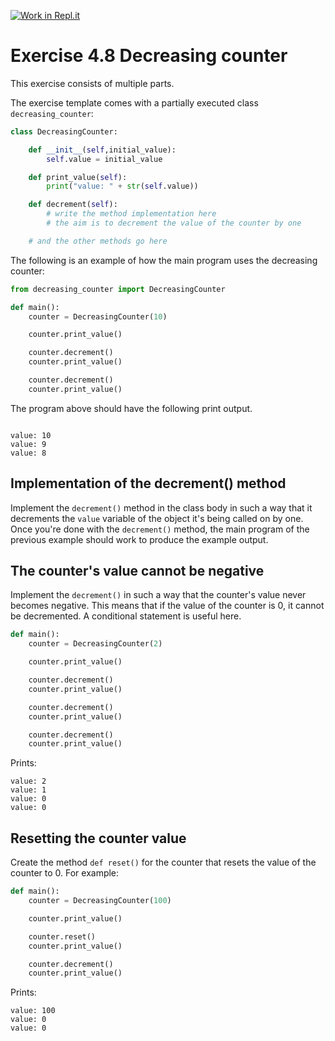 [![Work in Repl.it](https://classroom.github.com/assets/work-in-replit-14baed9a392b3a25080506f3b7b6d57f295ec2978f6f33ec97e36a161684cbe9.svg)](https://classroom.github.com/online_ide?assignment_repo_id=4833766&assignment_repo_type=AssignmentRepo)
# Exercise 4.8 Decreasing counter

This exercise consists of multiple parts.

The exercise template comes with a partially executed class `decreasing_counter`:

```python
class DecreasingCounter:

    def __init__(self,initial_value):
        self.value = initial_value

    def print_value(self):
        print("value: " + str(self.value))

    def decrement(self):
        # write the method implementation here
        # the aim is to decrement the value of the counter by one

    # and the other methods go here
```

The following is an example of how the main program uses the decreasing counter:

```python
from decreasing_counter import DecreasingCounter

def main():
    counter = DecreasingCounter(10)

    counter.print_value()

    counter.decrement()
    counter.print_value()

    counter.decrement()
    counter.print_value()
```

The program above should have the following print output.

```plaintext

value: 10
value: 9
value: 8

```

## Implementation of the decrement() method

Implement the `decrement()` method in the class body in such a way that it decrements the `value` variable of the object it's being called on by one. Once you're done with the `decrement()` method, the main program of the previous example should work to produce the example output.

## The counter's value cannot be negative

Implement the `decrement()` in such a way that the counter's value never becomes negative. This means that if the value of the counter is 0, it cannot be decremented. A conditional statement is useful here.

```python
def main():
    counter = DecreasingCounter(2)

    counter.print_value()

    counter.decrement()
    counter.print_value()

    counter.decrement()
    counter.print_value()

    counter.decrement()
    counter.print_value()
```
Prints:

```plaintext
value: 2
value: 1
value: 0
value: 0
```

## Resetting the counter value

Create the method `def reset()` for the counter that resets the value of the counter to 0. For example:

```python
def main():
    counter = DecreasingCounter(100)

    counter.print_value()

    counter.reset()
    counter.print_value()

    counter.decrement()
    counter.print_value()
```

Prints:

```plaintext
value: 100
value: 0
value: 0
```
